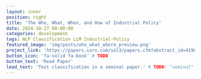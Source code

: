 ```yaml
---
layout: inner
position: right
title: 'The Who, What, When, and How of Industrial Policy'
date: 2024-10-27 00:00:00
categories: development
tags: NLP Classification LLM Industrial-Policy
featured_image: 'img/posts/who_what_where_preview.png'
project_link: 'https://papers.ssrn.com/sol3/papers.cfm?abstract_id=4198209'
button_icon: 'fa-solid fa-book' # TODO
button_text: 'Read Paper'
lead_text: 'Text classification in a seminal paper.' # TODO: "seminal"
---
```



